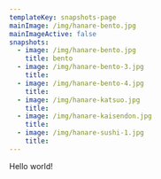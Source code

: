 ```yaml
---
templateKey: snapshots-page
mainImage: /img/hanare-bento.jpg
mainImageActive: false
snapshots:
  - image: /img/hanare-bento.jpg
    title: bento
  - image: /img/hanare-bento-3.jpg
    title:
  - image: /img/hanare-bento-4.jpg
    title:
  - image: /img/hanare-katsuo.jpg
    title:
  - image: /img/hanare-kaisendon.jpg
    title:
  - image: /img/hanare-sushi-1.jpg
    title:
---
```


Hello world!
